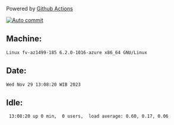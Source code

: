 Powered by [Github Actions](https://github.com/features/actions)

[![Auto commit](https://github.com/hiage/workstation/workflows/Auto%20commit/badge.svg)](https://github.com/hiage/workstation/actions?query=workflow%3A%22Auto+commit%22)

## Machine:
```
Linux fv-az1499-185 6.2.0-1016-azure x86_64 GNU/Linux
```
## Date:
```
Wed Nov 29 13:08:20 WIB 2023
```
## Idle:
```
 13:08:20 up 0 min,  0 users,  load average: 0.60, 0.17, 0.06
```
